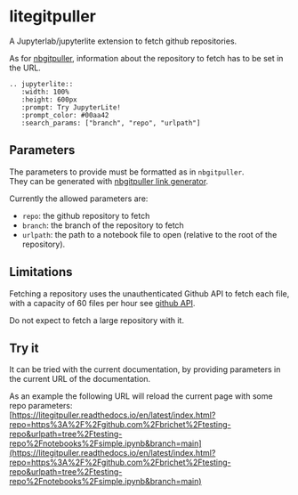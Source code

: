 # litegitpuller

A Jupyterlab/jupyterlite extension to fetch github repositories.

As for [nbgitpuller](https://github.com/jupyterhub/nbgitpuller), information about the repository to fetch has to be set in the URL.

```{eval-rst}
.. jupyterlite::
   :width: 100%
   :height: 600px
   :prompt: Try JupyterLite!
   :prompt_color: #00aa42
   :search_params: ["branch", "repo", "urlpath"]
```

## Parameters

The parameters to provide must be formatted as in `nbgitpuller`.\
They can be generated with [nbgitpuller link generator](https://nbgitpuller.readthedocs.io/en/latest/link.html).

Currently the allowed parameters are:

- `repo`: the github repository to fetch
- `branch`: the branch of the repository to fetch
- `urlpath`: the path to a notebook file to open (relative to the root of the repository).

## Limitations

Fetching a repository uses the unauthenticated Github API to fetch each file, with a capacity of 60 files per hour
see [github API](https://docs.github.com/en/rest/overview/resources-in-the-rest-api?apiVersion=2022-11-28#rate-limits-for-requests-from-personal-accounts).

Do not expect to fetch a large repository with it.

## Try it

It can be tried with the current documentation, by providing parameters in the current URL of the documentation.

As an example the following URL will reload the current page with some repo parameters:\
[https://litegitpuller.readthedocs.io/en/latest/index.html?repo=https%3A%2F%2Fgithub.com%2Fbrichet%2Ftesting-repo&urlpath=tree%2Ftesting-repo%2Fnotebooks%2Fsimple.ipynb&branch=main](https://litegitpuller.readthedocs.io/en/latest/index.html?repo=https%3A%2F%2Fgithub.com%2Fbrichet%2Ftesting-repo&urlpath=tree%2Ftesting-repo%2Fnotebooks%2Fsimple.ipynb&branch=main)
